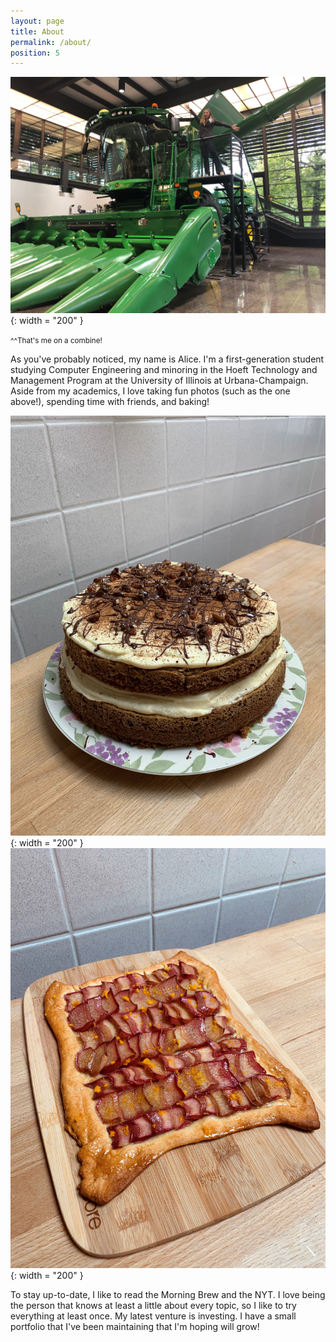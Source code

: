 ```yaml
---
layout: page
title: About
permalink: /about/
position: 5
---
```


![Alice on a combine](https://github.com/alicegetmanchuk/alicegetmanchuk.github.io/blob/main/_media/alicewithcombine.jpg?raw=true){: width = "200" }

<small>^^That's me on a combine!</small>

As you've probably noticed, my name is Alice. I'm a first-generation student studying Computer Engineering and minoring in the Hoeft Technology and Management Program at the University of Illinois at Urbana-Champaign. Aside from my academics, I love taking fun photos (such as the one above!), spending time with friends, and baking!

![Carrot cake](/_media/carrotcake.jpg){: width = "200" } ![Rhubarb tart](https://github.com/alicegetmanchuk/alicegetmanchuk.github.io/blob/main/_media/rhubarb.jpg?raw=true){: width = "200" }

To stay up-to-date, I like to read the Morning Brew and the NYT. I love being the person that knows at least a little about every topic, so I like to try everything at least once. My latest venture is investing. I have a small portfolio that I've been maintaining that I'm hoping will grow!